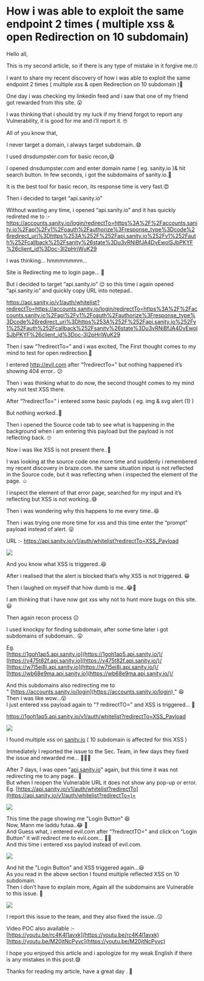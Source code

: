 # How i was able to exploit the same endpoint 2 times ( multiple xss & open Redirection on 10 subdomain)
Hello all,

This is my second article, so if there is any type of mistake in it forgive me.🙄

I want to share my recent discovery of how i was able to exploit the same endpoint 2 times ( multiple xss & open Redirection on 10 subdomain )🤗

One day i was checking my linkedin feed and i saw that one of my friend got rewarded from this site. 😮

I was thinking that i should try my luck if my friend forgot to report any Vulnerability, it is good for me and i’ll report it. 🤓

All of you know that,

I never target a domain, i always target subdomain..😅

I used dnsdumpster.com for basic recon,😄

I opened dnsdumpster.com and enter domain name ( eg. sanity.io )& hit search button. In few seconds, i got the subdomains of sanity.io.🤩

It is the best tool for basic recon, its response time is very fast.😍

Then i decided to target “api.sanity.io”

Without wasting any time, i opened “api.sanity.io” and it has quickly redireted me to :- https://accounts.sanity.io/login/redirectTo=https%3A%2F%2Faccounts.sanity.io%2Fapi%2Fv1%2Foauth%2Fauthorize%3Fresponse_type%3Dcode%26redirect_uri%3Dhttps%253A%252F%252Fapi.sanity.io%252Fv1%252Fauth%252Fcallback%252Fsanity%26state%3Du3vRNiBfJA4DvEwolSJbPKYF%26client_id%3Doc-3I2pHriWuK29

I was thinking… hmmmmmmm…

Site is Redirecting me to login page… 🤔

But i decided to target “api.sanity.io” 😌 so this time i again opened “api.sanity.io” and quickly copy URL into notepad..

https://api.sanity.io/v1/auth/whitelist?redirectTo=https://accounts.sanity.io/login/redirectTo=https%3A%2F%2Faccounts.sanity.io%2Fapi%2Fv1%2Foauth%2Fauthorize%3Fresponse_type%3Dcode%26redirect_uri%3Dhttps%253A%252F%252Fapi.sanity.io%252Fv1%252Fauth%252Fcallback%252Fsanity%26state%3Du3vRNiBfJA4DvEwolSJbPKYF%26client_id%3Doc-3I2pHriWuK29

Then i saw “?redirectTo=” and i was excited, The First thought comes to my mind to test for open redirection.🤪

I entered http://evil.com after “?redirectTo=” but nothing happened it’s showing 404 error.. 😕

Then i was thinking what to do now, the second thought comes to my mind why not test XSS there.

After “?redirectTo=” i entered some basic paylods ( eg. img & svg alert (1) )

But nothing worked..🙁

Then i opened the Source code tab to see what is happening in the background when i am entering this payload but the payload is not reflecting back. 🙄

Now i was like XSS is not present there..🤔

I was looking at the source code one more time and suddenly i remembered my recent discovery in braze.com. the same situation input is not reflected in the Source code, but it was reflecting when i inspected the element of the page. ☺️

I inspect the element of that error page, searched for my input and it’s reflecting but XSS is not working..😅

Then i was wondering why this happens to me every time..😆

Then i was trying one more time for xss and this time enter the “prompt” payload instead of alert. 😛

URL :- https://api.sanity.io/v1/auth/whitelist?redirectTo=XSS_Payload

![](https://miro.medium.com/v2/resize:fit:700/1*H33DK0AolxJcMASCnnh3fw.png)

And you know what XSS is triggered..😆

After i realised that the alert is blocked that’s why XSS is not triggered. 😁

Then i laughed on myself that how dumb is me..😂🤣

I am thinking that i have now got xss why not to hunt more bugs on this site.😃

Then again recon process 😕

I used knockpy for finding subdomain, after some time later i got subdomains of subdomain.. 😲

Eg.  
[https://1goh1ap5.api.sanity.io](https://1goh1ap5.api.sanity.io/)/  
[https://v475t82f.api.sanity.io](https://v475t82f.api.sanity.io/)/  
[https://w7l5ei8i.api.sanity.io](https://w7l5ei8i.api.sanity.io/)/  
[https://wb68e9ma.api.sanity.io](https://wb68e9ma.api.sanity.io/)/

And this subdomains also redirecting me to " [https://accounts.sanity.io/login](https://accounts.sanity.io/login) " 😆  
Then i was like wow...😮  
I just entered xss payload again to "? redirectTO=" and XSS is triggered... 🤩

https://1goh1ap5.api.sanity.io/v1/auth/whitelist?redirectTo=XSS_Payload

![](https://miro.medium.com/v2/resize:fit:700/1*QlmDzRcUm0BTeV68Oef8SA.png)

I found multiple xss on [sanity.io](http://sanity.io/) ( 10 subdomain is affected for this XSS )

Immediately I reported the issue to the Sec. Team, in few days they fixed the issue and rewarded me... 🤑🤑🤑

After 7 days, I was open "[api.sanity.io](http://api.sanity.io/)" again, but this time it was not redirecting me to any page.. 🧐  
But when I reopen the Vulnerable URL it does not show any pop-up or error.  
Eg. [https://api.sanity.io/v1/auth/whitelist?redirectTo](https://api.sanity.io/v1/auth/whitelist?redirectTo=)=

![](https://miro.medium.com/v2/resize:fit:700/1*v9uqlnSVSaOjiRIYgIYtyQ.png)

This time the page showing me "Login Button" 😆  
Now, Mann me laddu futaa..😂 🤣  
And Guess what, i entered evil.com after "?redirectTO=" and click on "Login Button" it will redirect me to evil.com... 🤩🤩  
And this time i entered xss paylod instead of evil.com.

![](https://miro.medium.com/v2/resize:fit:700/1*RSTe47goUy68IDjm5Pu6nQ.png)

And hit the "Login Button" and XSS triggered again...😆  
As you read in the above section I found multiple reflected XSS on 10 subdomain.  
Then i don’t have to explain more, Again all the subdomains are Vulnerable to this issue. 🤩

![](https://miro.medium.com/v2/resize:fit:700/1*MNNAvjopprGBrrjlldfazA.png)

I report this issue to the team, and they also fixed the issue..😗

Video POC also available :-   
[https://youtu.be/rc4K4l1avxk](https://youtu.be/rc4K4l1avxk)  
[https://youtu.be/M20jtNcPyvc](https://youtu.be/M20jtNcPyvc)

I hope you enjoyed this article and i apologize for my weak English if there is any mistakes in this post.😅

Thanks for reading my article, have a great day . 🙂





